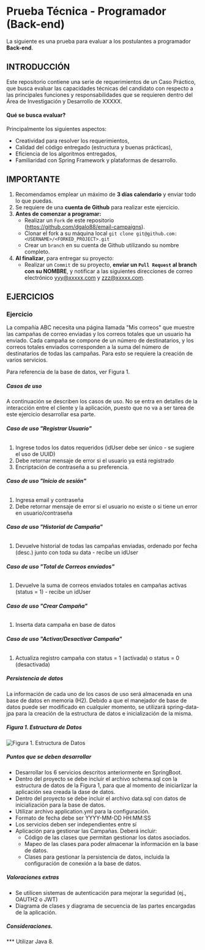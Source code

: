 # Prueba Técnica - Programador (Back-end)
La siguiente es una prueba para evaluar a los postulantes a programador **Back-end**.

## INTRODUCCIÓN
Este repositorio contiene una serie de requerimientos de un Caso Práctico, que busca evaluar las capacidades técnicas del candidato con respecto a las principales funciones y responsabilidades que se requieren dentro del Área de Investigación y Desarrollo de XXXXX.

#### Qué se busca evaluar?
Principalmente los siguientes aspectos:

* Creatividad para resolver los requerimientos,
* Calidad del código entregado (estructura y buenas prácticas),
* Eficiencia de los algoritmos entregados,
* Familiaridad con Spring Framework y plataformas de desarrollo.

## IMPORTANTE
1. Recomendamos emplear un máximo de **3 días calendario** y enviar todo lo que puedas.
2. Se requiere de una **cuenta de Github** para realizar este ejercicio.
3. **Antes de comenzar a programar:**
    * Realizar un `Fork` de este repositorio (https://github.com/dgalo88/email-campaigns).
    * Clonar el fork a su máquina local  `git clone git@github.com:<USERNAME>/<FORKED_PROJECT>.git`
    * Crear un `branch` en su cuenta de Github utilizando su nombre completo.
4. **Al finalizar**, para entregar su proyecto:
    * Realizar un `Commit` de su proyecto, **enviar un `Pull Request` al branch con su NOMBRE**, y notificar a las siguientes direcciones de correo electrónico  [yyy@xxxxx.com](mailto:yyy@xxxxx.com) y [zzz@xxxxx.com](mailto:zzz@xxxxx.com).
    

## EJERCICIOS

### Ejercicio #
La compañía ABC necesita una página llamada "Mis correos" que muestre las campañas de correo enviadas y los correos totales que un usuario ha enviado. Cada campaña se compone de un número de destinatarios, y los correos totales enviados corresponden a la suma del número de destinatarios de todas las campañas. Para esto se requiere la creación de varios servicios.

Para referencia de la base de datos, ver Figura 1.


##### Casos de uso

A continuación se describen los casos de uso. No se entra en detalles de la interacción entre el cliente y la aplicación, puesto que no va a ser tarea de este ejercicio desarrollar esa parte.

###### **Caso de uso "Registrar Usuario"**
1. Ingrese todos los datos requeridos (idUser debe ser único - se sugiere el uso de UUID)
2. Debe retornar mensaje de error si el usuario ya está registrado
3. Encriptación de contraseña a su preferencia.

###### **Caso de uso "Inicio de sesión"**
1. Ingresa email y contraseña
2. Debe retornar mensaje de error si el usuario no existe o si tiene un error en usuario/contraseña

###### **Caso de uso "Historial de Campaña"**
1. Devuelve historial de todas las campañas enviadas, ordenado por fecha (desc.) junto con toda su data - recibe un idUser
 

###### **Caso de uso "Total de Correos enviados"**
1. Devuelve la suma de correos enviados totales en campañas activas (status = 1) - recibe un idUser

###### **Caso de uso "Crear Campaña"**
1. Inserta data campaña en base de datos

###### **Caso de uso "Activar/Desactivar Campaña"**
1. Actualiza registro campaña con status = 1 (activada) o status = 0 (desactivada)

##### Persistencia de datos
La información de cada uno de los casos de uso será almacenada en una base de datos en memoria (H2). Debido a que el manejador de base de datos puede ser modificado en cualquier momento, se utilizará spring-data-jpa para la creación de la estructura de datos e inicialización de la misma.

##### Figura 1. Estructura de Datos
![ Figura 1. Estructura de Datos](https://bitbucket.org/ladonware/backend-test/raw/8a33024e293d441344790e84af9abb5aad3f7f9e/esquema-bd.png)

##### Puntos que se deben desarrollar
* Desarrollar los 6 servicios descritos anteriormente en SpringBoot.
* Dentro del proyecto se debe incluir el archivo schema.sql con la estructura de datos de la Figura 1, para que al momento de iniciarlizar la aplicación sea creada la dase de datos.
* Dentro del proyecto se debe incluir el archivo data.sql con datos de inicialización para la base de datos.
* Utilizar archivo application.yml para la configuración.
* Formato de fecha debe ser YYYY-MM-DD HH:MM:SS
* Los servicios deben ser independientes entre sí
* Aplicación para gestionar las Campañas. Deberá incluir:
    * Código de las clases que permitan gestionar los datos asociados.
    * Mapeo de las clases para poder almacenar la información en la base de datos.
    * Clases para gestionar la persistencia de datos, incluida la configuración de conexión a la base de datos.

#####  Valoraciones extras
* Se utilicen sistemas de autenticación para mejorar la seguridad (ej., OAUTH2  o JWT)
* Diagrama de clases y diagrama de secuencia  de las partes encargadas de la aplicación.
  
##### Consideraciones.
*** Utilizar Java 8.
